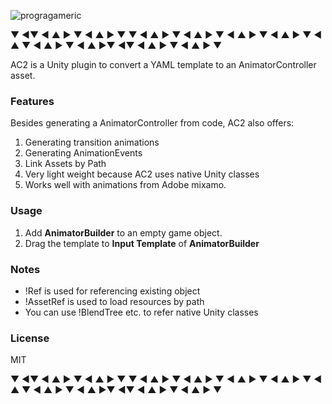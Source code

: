 ![progragameric](https://progragameric.s3.amazonaws.com/Progragameric_Dark_400.png)

▼ ◄▼ ◄ ▲ ► ▼ ◄ ▲ ► ▼ ▼ ◄ ▲ ► ▼ ◄ ▲ ► ▼ ◄ ▲ ► ▼ ◄ ▲ ► ▼ ◄ ▲ ▼ ◄ ▲ ► ▼ ◄ ▲ ►▼ ◄▼ ◄ ▲ ► ▼ ◄ ▲ ► ▼

AC2 is a Unity plugin to convert a YAML template to an AnimatorController asset.
### Features
Besides generating a AnimatorController from code, AC2 also offers:
1. Generating transition animations
2. Generating AnimationEvents
3. Link Assets by Path
4. Very light weight because AC2 uses native Unity classes
5. Works well with animations from Adobe mixamo.
### Usage
1. Add **AnimatorBuilder** to an empty game object.
2. Drag the template to **Input Template** of **AnimatorBuilder**

### Notes
- !Ref is used for referencing existing object
- !AssetRef is used to load resources by path
- You can use !BlendTree etc. to refer native Unity classes

### License
MIT

▼ ◄▼ ◄ ▲ ► ▼ ◄ ▲ ► ▼ ▼ ◄ ▲ ► ▼ ◄ ▲ ► ▼ ◄ ▲ ► ▼ ◄ ▲ ► ▼ ◄ ▲ ▼ ◄ ▲ ► ▼ ◄ ▲ ►▼ ◄▼ ◄ ▲ ► ▼ ◄ ▲ ► ▼